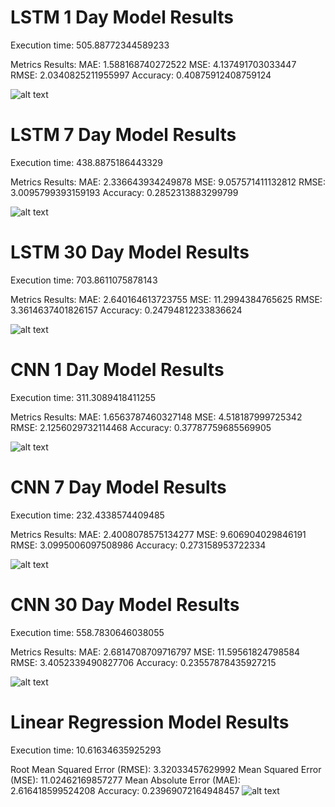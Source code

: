 # LSTM 1 Day Model Results
Execution time: 505.88772344589233

Metrics Results:
MAE:  1.588168740272522
MSE:  4.137491703033447
RMSE:  2.0340825211955997
Accuracy:  0.40875912408759124


![alt text](lstm1Day.png)

# LSTM 7 Day Model Results
Execution time: 438.8875186443329

Metrics Results:
MAE:  2.336643934249878
MSE:  9.057571411132812
RMSE:  3.0095799393159193
Accuracy:  0.2852313883299799


![alt text](lstm7Day.png)

# LSTM 30 Day Model Results
Execution time: 703.8611075878143

Metrics Results:
MAE:  2.640164613723755
MSE:  11.2994384765625
RMSE:  3.3614637401826157
Accuracy:  0.24794812233836624


![alt text](lstm30Day.png)


# CNN 1 Day Model Results
Execution time: 311.3089418411255

Metrics Results:
MAE:  1.6563787460327148
MSE:  4.518187999725342
RMSE:  2.1256029732114468
Accuracy:  0.37787759685569905


![alt text](cnn1Day.png)

# CNN 7 Day Model Results
Execution time: 232.4338574409485

Metrics Results:
MAE:  2.4008078575134277
MSE:  9.606904029846191
RMSE:  3.0995006097508986
Accuracy:  0.273158953722334

![alt text](cnn7Day.png)

# CNN 30 Day Model Results
Execution time: 558.7830646038055

Metrics Results:
MAE:  2.6814708709716797
MSE:  11.59561824798584
RMSE:  3.4052339490827706
Accuracy:  0.23557878435927215



![alt text](cnn30Day.png)

# Linear Regression Model Results
Execution time: 10.61634635925293

Root Mean Squared Error (RMSE): 3.32033457629992
Mean Squared Error (MSE): 11.02462169857277
Mean Absolute Error (MAE): 2.616418599524208
Accuracy: 0.23969072164948457
![alt text](lnr1Day.png)